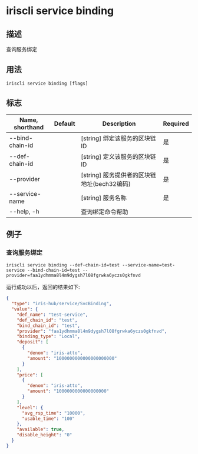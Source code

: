 # iriscli service binding

## 描述

查询服务绑定

## 用法

```
iriscli service binding [flags]
```

## 标志

| Name, shorthand | Default                    | Description                                            | Required |
| --------------- | -------------------------- | ----------------------------------------------------   | -------- |
| --bind-chain-id |                            | [string] 绑定该服务的区块链ID                             | 是        |
| --def-chain-id  |                            | [string] 定义该服务的区块链ID                             | 是        |
| --provider      |                            | [string] 服务提供者的区块链地址(bech32编码)                 | 是        |
| --service-name  |                            | [string] 服务名称                                        | 是        |
| --help, -h      |                            | 查询绑定命令帮助                                           |          |

## 例子

### 查询服务绑定

```shell
iriscli service binding --def-chain-id=test --service-name=test-service --bind-chain-id=test --provider=faa1ydhmma8l4m9dygsh7l08fgrwka6yczs0gkfnvd
```

运行成功以后，返回的结果如下:

```json
{
  "type": "iris-hub/service/SvcBinding",
  "value": {
    "def_name": "test-service",
    "def_chain_id": "test",
    "bind_chain_id": "test",
    "provider": "faa1ydhmma8l4m9dygsh7l08fgrwka6yczs0gkfnvd",
    "binding_type": "Local",
    "deposit": [
      {
        "denom": "iris-atto",
        "amount": "1000000000000000000000"
      }
    ],
    "price": [
      {
        "denom": "iris-atto",
        "amount": "1000000000000000000"
      }
    ],
    "level": {
      "avg_rsp_time": "10000",
      "usable_time": "100"
    },
    "available": true,
    "disable_height": "0"
  }
}
```